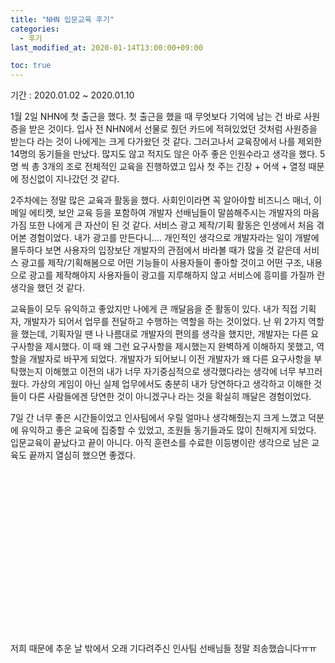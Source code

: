 ```yaml
---
title: "NHN 입문교육 후기"
categories: 
  - 후기
last_modified_at: 2020-01-14T13:00:00+09:00

toc: true
---
```

기간 : 2020.01.02 ~ 2020.01.10

 1월 2일 NHN에 첫 출근을 했다. 첫 출근을 했을 때 무엇보다 기억에 남는 건 바로 사원증을 받은 것이다. 입사 전 NHN에서 선물로 줬던 카드에 적혀있었던 것처럼 사원증을 받는다 라는 것이 나에게는 크게 다가왔던 것 같다. 그러고나서 교육장에서 나를 제외한 14명의 동기들을 만났다. 많지도 않고 적지도 않은 아주 좋은 인원수라고 생각을 했다. 5명 씩 총 3개의 조로 전체적인 교육을 진행하였고 입사 첫 주는 긴장 + 어색 + 열정 때문에 정신없이 지나갔던 것 같다.

  2주차에는 정말 많은 교육과 활동을 했다. 사회인이라면 꼭 알아야할 비즈니스 매너, 이메일 에티켓, 보안 교육 등을 포함하여 개발자 선배님들이 말씀해주시는 개발자의 마음가짐 또한 나에게 큰 자산이 된 것 같다. 서비스 광고 제작/기획 활동은 인생에서 처음 겪어본 경험이었다. 내가 광고를 만든다니.... 개인적인 생각으로 개발자라는 일이 개발에 몰두하다 보면 사용자의 입장보단 개발자의 관점에서 바라볼 때가 많을 것 같은데 서비스 광고를 제작/기획해봄으로 어떤 기능들이 사용자들이 좋아할 것이고 어떤 구조, 내용으로 광고를 제작해야지 사용자들이 광고를 지루해하지 않고 서비스에 흥미를 가질까 란 생각을 했던 것 같다.
  
  교육들이 모두 유익하고 좋았지만 나에게 큰 깨달음을 준 활동이 있다. 내가 직접 기획자, 개발자가 되어서 업무를 전달하고 수행하는 역할을 하는 것이었다. 난 위 2가지 역할을 했는데, 기획자일 땐 나 나름대로 개발자의 편의를 생각을 했지만, 개발자는 다른 요구사항을 제시했다. 이 때 왜 그런 요구사항을 제시했는지 완벽하게 이해하지 못했고, 역할을 개발자로 바꾸게 되었다. 개발자가 되어보니 이전 개발자가 왜 다른 요구사항을 부탁했는지 이해했고 이전의 내가 너무 자기중심적으로 생각했다라는 생각에 너무 부끄러웠다. 가상의 게임이 아닌 실제 업무에서도 충분히 내가 당연하다고 생각하고 이해한 것들이 다른 사람들에겐 당연한 것이 아니겠구나 라는 것을 확실히 깨달은 경험이었다. 
  
  7일 간 너무 좋은 시간들이었고 인사팀에서 우릴 얼마나 생각해줬는지 크게 느꼈고 덕분에 유익하고 좋은 교육에 집중할 수 있었고, 조원들 동기들과도 많이 친해지게 되었다. 입문교육이 끝났다고 끝이 아니다. 아직 훈련소를 수료한 이등병이란 생각으로 남은 교육도 끝까지 열심히 했으면 좋겠다.
<br>
<br>
<br>
<br>
<br>
<br>
<br>
<br>
<br>
<br>
<br>
<br>
<br>
<br>
<br>
<br>
<br>
<br>
  저희 때문에 추운 날 밖에서 오래 기다려주신 인사팀 선배님들 정말 죄송했습니다ㅠㅠ
